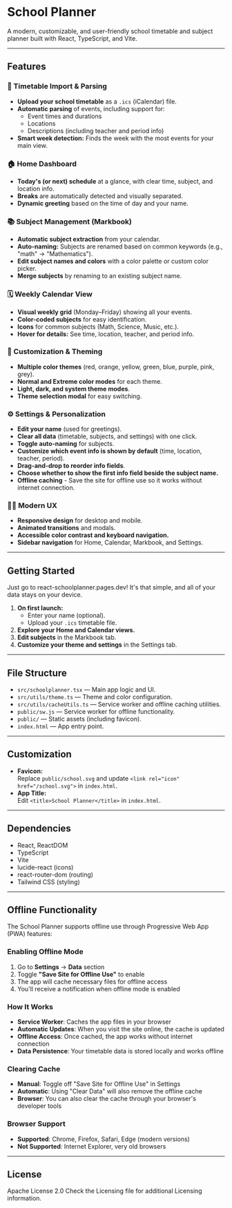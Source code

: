 # School Planner

A modern, customizable, and user-friendly school timetable and subject planner built with React, TypeScript, and Vite.

---

## Features

### 📅 Timetable Import & Parsing
- **Upload your school timetable** as a `.ics` (iCalendar) file.
- **Automatic parsing** of events, including support for:
  - Event times and durations
  - Locations
  - Descriptions (including teacher and period info)
- **Smart week detection:** Finds the week with the most events for your main view.

### 🏠 Home Dashboard
- **Today's (or next) schedule** at a glance, with clear time, subject, and location info.
- **Breaks** are automatically detected and visually separated.
- **Dynamic greeting** based on the time of day and your name.

### 📚 Subject Management (Markbook)
- **Automatic subject extraction** from your calendar.
- **Auto-naming:** Subjects are renamed based on common keywords (e.g., "math" → "Mathematics").
- **Edit subject names and colors** with a color palette or custom color picker.
- **Merge subjects** by renaming to an existing subject name.

### 🗓️ Weekly Calendar View
- **Visual weekly grid** (Monday–Friday) showing all your events.
- **Color-coded subjects** for easy identification.
- **Icons** for common subjects (Math, Science, Music, etc.).
- **Hover for details:** See time, location, teacher, and period info.

### 🎨 Customization & Theming
- **Multiple color themes** (red, orange, yellow, green, blue, purple, pink, grey).
- **Normal and Extreme color modes** for each theme.
- **Light, dark, and system theme modes**.
- **Theme selection modal** for easy switching.

### ⚙️ Settings & Personalization
- **Edit your name** (used for greetings).
- **Clear all data** (timetable, subjects, and settings) with one click.
- **Toggle auto-naming** for subjects.
- **Customize which event info is shown by default** (time, location, teacher, period).
- **Drag-and-drop to reorder info fields**.
- **Choose whether to show the first info field beside the subject name.**
- **Offline caching** - Save the site for offline use so it works without internet connection.

### 🧑‍💻 Modern UX
- **Responsive design** for desktop and mobile.
- **Animated transitions** and modals.
- **Accessible color contrast and keyboard navigation.**
- **Sidebar navigation** for Home, Calendar, Markbook, and Settings.

---

## Getting Started
  Just go to react-schoolplanner.pages.dev! It's that simple, and all of your data stays on your device.

1. **On first launch:**  
   - Enter your name (optional).
   - Upload your `.ics` timetable file.
2. **Explore your Home and Calendar views.**
3. **Edit subjects** in the Markbook tab.
4. **Customize your theme and settings** in the Settings tab.

---

## File Structure

- `src/schoolplanner.tsx` — Main app logic and UI.
- `src/utils/theme.ts` — Theme and color configuration.
- `src/utils/cacheUtils.ts` — Service worker and offline caching utilities.
- `public/sw.js` — Service worker for offline functionality.
- `public/` — Static assets (including favicon).
- `index.html` — App entry point.

---

## Customization

- **Favicon:**  
  Replace `public/school.svg` and update `<link rel="icon" href="/school.svg">` in `index.html`.
- **App Title:**  
  Edit `<title>School Planner</title>` in `index.html`.

---

## Dependencies

- React, ReactDOM
- TypeScript
- Vite
- lucide-react (icons)
- react-router-dom (routing)
- Tailwind CSS (styling)

---

## Offline Functionality

The School Planner supports offline use through Progressive Web App (PWA) features:

### Enabling Offline Mode
1. Go to **Settings** → **Data** section
2. Toggle **"Save Site for Offline Use"** to enable
3. The app will cache necessary files for offline access
4. You'll receive a notification when offline mode is enabled

### How It Works
- **Service Worker**: Caches the app files in your browser
- **Automatic Updates**: When you visit the site online, the cache is updated
- **Offline Access**: Once cached, the app works without internet connection
- **Data Persistence**: Your timetable data is stored locally and works offline

### Clearing Cache
- **Manual**: Toggle off "Save Site for Offline Use" in Settings
- **Automatic**: Using "Clear Data" will also remove the offline cache
- **Browser**: You can also clear the cache through your browser's developer tools

### Browser Support
- **Supported**: Chrome, Firefox, Safari, Edge (modern versions)
- **Not Supported**: Internet Explorer, very old browsers

---

## License
Apache License 2.0
Check the Licensing file for additional Licensing information.
